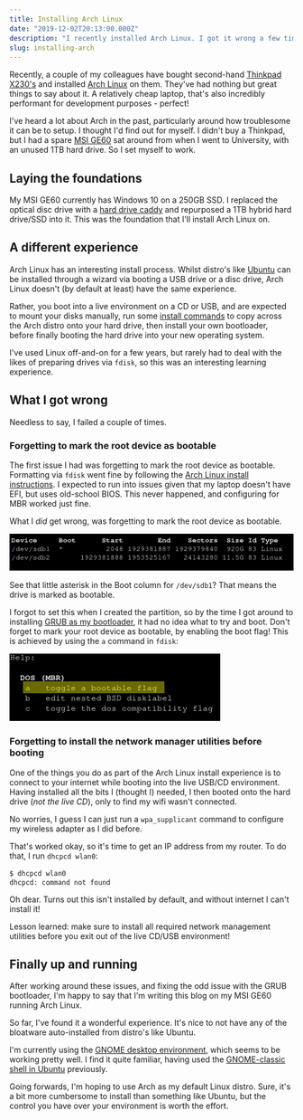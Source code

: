 ```yaml
---
title: Installing Arch Linux
date: "2019-12-02T20:13:00.000Z"
description: "I recently installed Arch Linux. I got it wrong a few times. Here's what I screwed up."
slug: installing-arch
---
```


Recently, a couple of my colleagues have bought second-hand 
[Thinkpad X230's](https://www.lenovo.com/gb/en/laptops/thinkpad/x-series/x230/) and installed [Arch Linux](https://www.archlinux.org/) 
on them. They've had nothing but great things to say about it. A relatively cheap laptop, that's also incredibly performant 
for development purposes - perfect!

I've heard a lot about Arch in the past, particularly around how troublesome it can be to setup. I thought I'd find out for
myself. I didn't buy a Thinkpad, but I had a spare [MSI GE60](https://www.msi.com/Laptop/GE60-2OE/Specification) sat around from 
when I went to University, with an unused 1TB hard drive. So I set myself to work.

## Laying the foundations

My MSI GE60 currently has Windows 10 on a 250GB SSD. I replaced the optical disc drive with a [hard drive caddy](https://www.amazon.co.uk/Qumox-Caddy-Universal-External-Enclosure/dp/B00C94G7Q6) and repurposed
a 1TB hybrid hard drive/SSD into it. This was the foundation that I'll install Arch Linux on.

## A different experience

Arch Linux has an interesting install process. Whilst distro's like [Ubuntu](https://ubuntu.com/) can be installed through a wizard via booting
a USB drive or a disc drive, Arch Linux doesn't (by default at least) have the same experience.

Rather, you boot into a live environment on a CD or USB, and are expected to mount your disks manually, run some [install 
commands](https://wiki.archlinux.org/index.php/installation_guide) to copy across the Arch distro onto your hard drive, then install your own bootloader, before finally booting the
hard drive into your new operating system.

I've used Linux off-and-on for a few years, but rarely had to deal with the likes of preparing drives via `fdisk`, so this
was an interesting learning experience.

## What I got wrong

Needless to say, I failed a couple of times.

### Forgetting to mark the root device as bootable

The first issue I had was forgetting to mark the root device as bootable. Formatting via `fdisk` went fine by following
the [Arch Linux install instructions](https://wiki.archlinux.org/index.php/installation_guide). I expected to run into issues given that my laptop doesn't have EFI, but uses old-school
BIOS. This never happened, and configuring for MBR worked just fine.

What I _did_ get wrong, was forgetting to mark the root device as bootable.

![fdisk-bootable.png](./fdisk-arch-bootable.png)

See that little asterisk in the Boot column for `/dev/sdb1`? That means the drive is marked as bootable.

I forgot to set this when I created the partition, so by the time I got around to installing [GRUB as my bootloader](https://www.gnu.org/software/grub/),
it had no idea what to try and boot. Don't forget to mark your root device as bootable, by enabling the boot flag! 
This is achieved by using the `a` command in `fdisk`:

![fdisk-toggle-bootable.png](./toggle-bootable.png)

### Forgetting to install the network manager utilities before booting

One of the things you do as part of the Arch Linux install experience is to connect to your internet while
booting into the live USB/CD environment. Having installed all the bits I (thought I) needed, I then booted onto the hard drive
(_not the live CD_), only to find my wifi wasn't connected.

No worries, I guess I can just run a `wpa_supplicant` command to configure my wireless adapter as I did before.

That's worked okay, so it's time to get an IP address from my router. To do that, I run `dhcpcd wlan0`:

```
$ dhcpcd wlan0
dhcpcd: command not found
```

Oh dear. Turns out this isn't installed by default, and without internet I can't install it!

Lesson learned: make sure to install all required network management utilities before you exit out of the live CD/USB environment!

## Finally up and running

After working around these issues, and fixing the odd issue with the GRUB bootloader, I'm happy to say that I'm
writing this blog on my MSI GE60 running Arch Linux.

So far, I've found it a wonderful experience. It's nice to not have any of the bloatware auto-installed from
distro's like Ubuntu.

I'm currently using the [GNOME desktop environment](https://www.gnome.org/), which seems to be working pretty well. I find it quite 
familiar, having used the [GNOME-classic shell in Ubuntu](https://www.omgubuntu.co.uk/2019/06/enable-gnome-classic-mode-ubuntu) previously.

Going forwards, I'm hoping to use Arch as my default Linux distro. Sure, it's a bit more cumbersome to install
than something like Ubuntu, but the control you have over your environment is worth the effort.